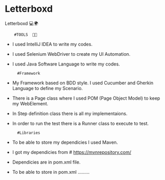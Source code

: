 # Letterboxd
<!-- blank line -->

Letterboxd 💻🌍

<!-- blank line -->

        #TOOLS  🧑‍🔧
        
* I used IntelliJ IDEA to write my codes.
* I used Selenium WebDriver to create my UI Automation.
* I used Java Software Language to write my codes.

        #Framework  

* My Framework based on BDD style. I used Cucumber and Gherkin Language to define my Scenario.
* There is a Page class where I used POM (Page Object Model) to keep my WebElement.
* In Step definition class there is all my implementaions.
* In order to run the test there is a Runner class to execute to test.

        #Libraries
        
* To be able to store my dependicies I used Maven.
* I got my dependicies from  # https://mvnrepository.com/ 
* Dependicies are in pom.xml file.
* To be able to store in pom.xml ......... 

<!-- blank line -->





